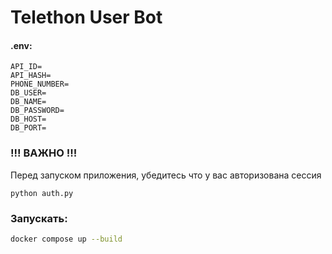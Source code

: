 # Telethon User Bot

#### .env:
```.env
API_ID=
API_HASH=
PHONE_NUMBER=
DB_USER=
DB_NAME=
DB_PASSWORD=
DB_HOST=
DB_PORT=
```

### !!! ВАЖНО !!!
Перед запуском приложения, убедитесь что у вас авторизована сессия
```
python auth.py
```

### Запускать:

```bash
docker compose up --build
```
